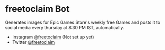 # freetoclaim Bot
Generates images for Epic Games Store's weekly free Games and posts it to social media every thursday at 8:30 PM IST, automatically.


- Instagram [@freetoclaim](https://www.instagram.com/freetoclaim/) (Not set up yet)
- Twitter [@freetoclaim](https://www.twitter.com/freetoclaim/) 
